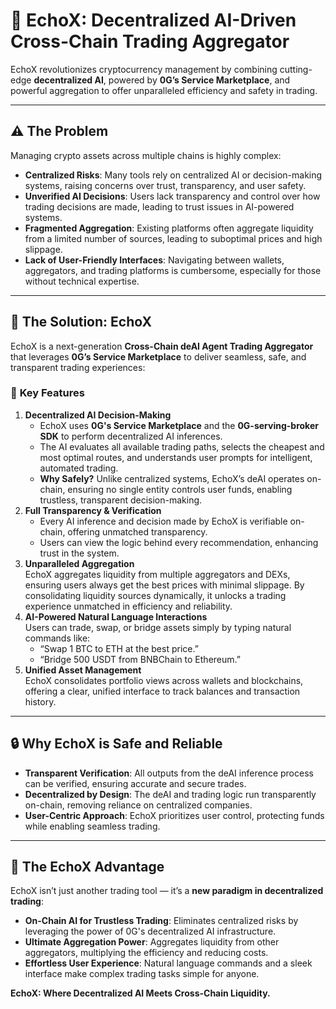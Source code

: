 # 🌟 EchoX: Decentralized AI-Driven Cross-Chain Trading Aggregator

EchoX revolutionizes cryptocurrency management by combining cutting-edge **decentralized AI**, powered by **0G’s Service Marketplace**, and powerful aggregation to offer unparalleled efficiency and safety in trading.  

---

## ⚠️ The Problem  
Managing crypto assets across multiple chains is highly complex:  
- **Centralized Risks**: Many tools rely on centralized AI or decision-making systems, raising concerns over trust, transparency, and user safety.  
- **Unverified AI Decisions**: Users lack transparency and control over how trading decisions are made, leading to trust issues in AI-powered systems.
- **Fragmented Aggregation**: Existing platforms often aggregate liquidity from a limited number of sources, leading to suboptimal prices and high slippage.  
- **Lack of User-Friendly Interfaces**: Navigating between wallets, aggregators, and trading platforms is cumbersome, especially for those without technical expertise.
---

## 🤖 The Solution: EchoX  
EchoX is a next-generation **Cross-Chain deAI Agent Trading Aggregator** that leverages **0G’s Service Marketplace** to deliver seamless, safe, and transparent trading experiences:  

### 🚀 **Key Features**
1. **Decentralized AI Decision-Making**  
   - EchoX uses **0G's Service Marketplace** and the **0G-serving-broker SDK** to perform decentralized AI inferences.  
   - The AI evaluates all available trading paths, selects the cheapest and most optimal routes, and understands user prompts for intelligent, automated trading.  
   - **Why Safely?** Unlike centralized systems, EchoX’s deAI operates on-chain, ensuring no single entity controls user funds, enabling trustless, transparent decision-making.  
2. **Full Transparency & Verification**  
   - Every AI inference and decision made by EchoX is verifiable on-chain, offering unmatched transparency.  
   - Users can view the logic behind every recommendation, enhancing trust in the system.
3. **Unparalleled Aggregation**  
   EchoX aggregates liquidity from multiple aggregators and DEXs, ensuring users always get the best prices with minimal slippage. By consolidating liquidity sources dynamically, it unlocks a trading experience unmatched in efficiency and reliability.
4. **AI-Powered Natural Language Interactions**  
   Users can trade, swap, or bridge assets simply by typing natural commands like:  
   - “Swap 1 BTC to ETH at the best price.”  
   - “Bridge 500 USDT from BNBChain to Ethereum.”  
5. **Unified Asset Management**  
   EchoX consolidates portfolio views across wallets and blockchains, offering a clear, unified interface to track balances and transaction history.  

---

## 🔒 Why EchoX is Safe and Reliable  
- **Transparent Verification**: All outputs from the deAI inference process can be verified, ensuring accurate and secure trades.  
- **Decentralized by Design**: The deAI and trading logic run transparently on-chain, removing reliance on centralized companies.  
- **User-Centric Approach**: EchoX prioritizes user control, protecting funds while enabling seamless trading.

---

## 🌊 The EchoX Advantage  
EchoX isn’t just another trading tool — it’s a **new paradigm in decentralized trading**:  
- **On-Chain AI for Trustless Trading**: Eliminates centralized risks by leveraging the power of 0G's decentralized AI infrastructure.  
- **Ultimate Aggregation Power**: Aggregates liquidity from other aggregators, multiplying the efficiency and reducing costs.  
- **Effortless User Experience**: Natural language commands and a sleek interface make complex trading tasks simple for anyone.  

**EchoX: Where Decentralized AI Meets Cross-Chain Liquidity.**
